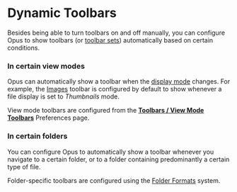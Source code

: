 # Dynamic Toolbars

Besides being able to turn toolbars on and off manually, you can configure Opus to show toolbars (or [toolbar sets](toolbar_sets.md)) automatically based on certain conditions.

### In certain view modes

Opus can automatically show a toolbar when the [display mode](../view_modes.md) changes. For example, the [Images](the_default_toolbars/images_toolbar.md) toolbar is configured by default to show whenever a file display is set to *Thumbnails* mode.

View mode toolbars are configured from the **[Toolbars / View Mode Toolbars](/Manual/preferences/preferences_categories/toolbars/view_mode_toolbars.md)** Preferences page.

### In certain folders

You can configure Opus to automatically show a toolbar whenever you navigate to a certain folder, or to a folder containing predominantly a certain type of file.

Folder-specific toolbars are configured using the [Folder Formats](../../folder_options/folder_formats.md) system.
